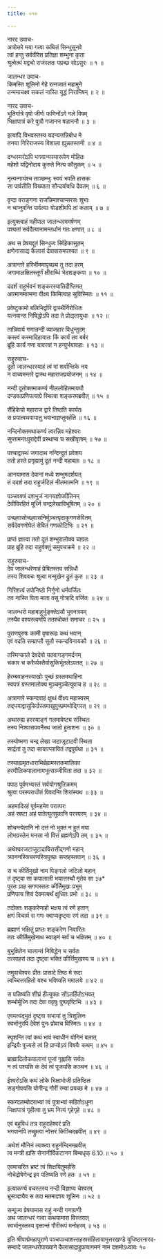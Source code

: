 ```yaml
---
title: ०१०

---
```

नारद उवाच-  
अत्रोत्तरे मया गत्वा कथितं सिन्धुसूनवे  
त्वां हन्तु सर्ववीरेश प्रतिज्ञा शम्भुना कृता  
श्रुत्वेत्थं मद्वचो राजंस्ततः पप्रच्छ सोऽसुरः ॥ १ ॥


जालन्धर उवाच-  
किमस्ति शूलिनो गेहे रत्नजातं महामुने  
तन्ममाचक्ष्व सकलं नास्ति युद्धं निरामिषम् ॥ २ ॥


नारद उवाच-  
भूतिर्गात्रे वृषो जीर्णः फणिनोंऽगे गले विषम्  
भिक्षापात्रं करे पुत्रौ गजानन षडाननौ ॥ ३ ॥


इत्यादि विभवस्तस्य यदन्यत्तन्निबोध मे  
तनया गिरिराजस्य विशाला ह्युन्नतस्तनी ॥ ४ ॥


दग्धस्मरोऽपि भगवान्यस्यारूपेण मोहितः  
महेशो यद्विनोदाय कुरुते नित्य कौतुकम् ॥ ५ ॥


नृत्यन्गायंश्च ताञ्छम्भुः स्वयं भवति हासकः  
सा पार्वतीति विख्याता सौन्दर्यावधि दैवतम् ॥ ६ ॥


वृन्दा वराङ्गना राजन्निमाश्चाप्सरसः शुभाः  
न चाप्नुवन्ति पार्वत्याः षोडशीमपि तां कलाम् ॥ ७ ॥


इत्युक्त्वाहं महीपाल जालन्धरममर्षणम्  
पश्यतां सर्वदैत्यानामन्तर्धानं गतः क्षणात् ॥ ८ ॥


अथ स प्रेषयद्दूतं सिन्धुजः सिंहिकासुतम्  
क्षणेनासाद्य कैलासं देवावासमपश्यत ॥ ९ ॥


अत्रान्तरे हरिर्भीममापृच्छ्य तु तदा हरम्  
जगामालक्षितस्तूर्णं क्षीराब्धिं भेदशङ्कया ॥ १० ॥


ददर्श राहुर्भवनं शङ्करस्यातिदीप्तिमत्  
आत्मानमात्मना वीक्ष्य किमित्याह सुविस्मितः ॥ ११ ॥


प्रवेष्टुकामो बलिभिर्द्वारि द्वास्थैर्निरोधितः  
यत्नवान्स निषिद्धोऽपि तदा ते प्रोद्यतायुधाः ॥ १२ ॥


तान्निवार्य गणान्नन्दी व्याजहार विधुन्तुदम्  
कस्त्वं कस्मादिहायातः किं कार्यं तव बर्बर  
ब्रूहि कार्यं गणा यावत्त्वां न हन्युर्भयावहाः ॥ १३ ॥


राहुरुवाच-  
दूतो जालन्धरस्याहं त्वं मां शर्वान्तिके नय  
न वाच्यमन्तरे द्वास्थ महाराजप्रयोजनम् ॥ १४ ॥


नन्दी दूतोक्तमाकर्ण्य नीललोहितमाययौ  
दण्डवत्प्रणिपत्याग्रे स्थित्वा शङ्करमब्रवीत् ॥ १५ ॥


सैंहिकेयो महाराज द्वारे तिष्ठति कार्यतः  
स प्रयात्वथवायातु भवानाज्ञप्तुमर्हति ॥ १६ ॥


नन्दिनोक्तमथाकर्ण्य त्वरन्निव महेश्वरः  
सुप्तामन्तःपुराद्देवीं प्रस्थाप्य च सखीवृताम् ॥ १७ ॥


पश्चाद्वास्थं जगादाथ नन्दिन्दूतं प्रवेशय  
ततो हस्ते प्रगृह्यामुं दूतं नन्दी महाबलः ॥ १८ ॥


आनयामास देवानां मध्ये शम्भुमदर्शयत्  
तं ददर्श तदा राहुर्जटिलं नीलमात्मनि ॥ १९ ॥


पञ्चवक्त्रं दशभुजं नागयज्ञोपवीतिनम्  
देवीविरहितं मूर्ध्नि चन्द्रलेखाविभूषितम् ॥ २० ॥


उच्छ्वासोच्छ्वासनिर्मुञ्चत्पृदाकुगणसेवितम्  
सर्वदेवगणोपेतं सेवितं गणकोटिभिः ॥ २१ ॥


प्राप्तं ज्ञात्वा ततो दूतं शम्भुरालोक्य चाग्रतः  
प्राह ब्रूहि तदा राहुर्वक्तुं समुपचक्रमे ॥ २२ ॥


राहुरुवाच-  
देव जालन्धरेणाहं प्रेषितस्तव सन्निधौ  
तस्य शिववचः श्रुत्वा मन्मुखेन द्रुतं कुरु ॥ २३ ॥


गिरिशत्वं तपोनिष्ठो निर्गुणो धर्मवर्जितः  
तव नास्ति पिता माता वसु गोत्रादि वर्जितः ॥ २४ ॥


जालन्धरो महाबाहुर्भुङ्क्तेऽसौ भुवनत्रयम्  
तस्यैव वश्यस्त्वमपि ततश्चोक्तं समाचर ॥ २५ ॥


पुराणपुरुषः कामी वृषारूढः कथं भवान्  
एवं वदति सम्प्राप्तौ सुतौ स्कन्दविनायकौ ॥ २६ ॥


तस्मिन्काले देवदेवो यतवागङ्गमर्दनम्  
चकार च करैर्व्यस्तैर्वासुकिर्भूतलेऽपतत् ॥ २७ ॥


हेरम्बवाहनस्याखोः पुच्छं ग्रस्तमथाहिना  
स्वपत्रं ग्रस्तमालोक्य मुञ्चमुञ्चेत्युवाच ह ॥ २८ ॥


अत्रान्तरे स्कन्दवाहं क्षुब्धं वीक्ष्य महास्वरम्  
तद्भयाद्वासुकिर्ग्रस्तमाखुपुच्छमथोद्गिरत् ॥ २९ ॥


अथारुह्य हरस्याङ्गं गलमावेष्ट्य संस्थितः  
तस्य निश्वासपवनैरथ जातो हुताशनः ॥ ३० ॥


तस्योष्मणा चन्द्र लेखा जटाजूटाटवी स्थिता  
सार्द्रतां तु तदा सायात्प्लावितं तद्वपुर्यथा ॥ ३१ ॥


तस्याह्यमृतधाराभिर्ब्रह्ममस्तकमालिका  
हरमौलिकपालानामभूत्सञ्जीविता तदा ॥ ३२ ॥


पपाठ पूर्वमभ्यस्तं सर्वयोगश्रुतिक्रमम्  
श्रुत्वा परस्पराधीतं विवदन्ति शिरांस्यथ ॥ ३३ ॥


अहमादिरहं पूर्वमहमेव परात्परः  
अहं स्रष्टा अहं पातेत्युत्सुकानि परस्परम् ॥ ३४ ॥


शोचन्त्येतानि नो दत्तं नो भुक्तं न हुतं मया  
लोभग्रस्तेन मनसा नो वित्तं ब्रह्मणेऽपि तम् ॥ ३५ ॥


अथेश्वरजटाजूटादाविरासीद्गणो महान्  
त्र्याननस्त्रिचरणस्त्रिपुच्छः सप्तहस्तवान् ॥ ३६ ॥


स च कीर्तिमुखो नाम पिङ्गलो जटिलो महान्  
तं दृष्ट्वा सा कपालाली भयात्तस्थौ मृतेव सा ३७*  
पुरतः प्राह सगणस्ततः कीर्तिमुखः प्रभुम्  
प्रणिपत्य शिवं देवमत्यर्थं क्षुधितः प्रभो ॥ ३८ ॥


तदोक्तः शङ्करेणाहो भक्षय त्वं रणे हतान्  
क्षणं विचार्य स गणः क्वाप्यदृष्ट्वा रणं तदा ॥ ३९ ॥


ब्रह्माणं भक्षितुं प्राप्तः शङ्करेण निवारितः  
ततः कीर्तिमुखेनाथ स्वाङ्गं सर्वं च भक्षितम् ॥ ४० ॥


बुभुक्षितेन चात्यन्तं निषिद्धेन च सर्वतः  
तत्साहसं तदा दृष्ट्वा भक्तिं कीर्त्तिमुखस्य च ॥ ४१ ॥


तमुवाचेश्वरः प्रीतः प्रासादे तिष्ठ मे सदा  
त्वच्चित्तरहितो यश्च भविष्यति ममालये ॥ ४२ ॥


स पतिष्यति शीघ्रं हीत्युक्तः सोंऽतर्हितोऽभवत्  
शम्भोर्मूध्नि तदा देवा ववृषुः पुष्पवृष्टिभिः ॥ ४३ ॥


एवमत्यद्भुतं दृष्ट्वा सभायां तु त्रिशूलिनः  
स्वर्भानुरपि देवेशं पुनः प्रोवाच विस्मितः ॥ ४४ ॥


स्पृशन्ति त्वां कथं भावं स्वाधीनं योगिनं बलात्  
इन्द्रियैः पूज्यसे त्वं हि प्राप्योऽयं विषयैः कथम् ॥ ४५ ॥


ब्राह्मादिलोकपालानां पूजां गृह्णासि सर्वतः  
न त्वं पश्यसि कं देवं त्वं पूजयसि कञ्चन ॥ ४६ ॥


ईश्वरोऽसि कथं लोके भिक्षाभोजी प्रतिष्ठितः  
सङ्गोपयसि योगीन्द्र गौरीं रम्यां प्रयच्छ मे ॥ ४७ ॥


स्कन्दलम्बोदराभ्यां त्वं पुत्राभ्यां सहितोऽधुना  
भिक्षापात्रं गृहीत्वा तु भ्रम नित्यं गृहेगृहे ॥ ४८ ॥


एवं बहुविधं तत्र राहुराहेश्वरं प्रति  
भगवानपि तच्छ्रुत्वा नोत्तरं किञ्चिदब्रवीत् ॥ ४९ ॥


अथेशं मौनिनं त्यक्त्वा राहुर्नन्दिनमब्रवीत्  
त्व मन्त्री ह्यसि सेनानीर्विकटानन बिम्बधृक् 6.10.॥ ५० ॥


एवमाचरित भ्रष्टं त्वं शिक्षयितुमर्हसि  
नोचेद्रोषेणेन्द्र इव पतिष्यति रणे हतः ॥ ५१ ॥


इत्याकर्ण्य वचस्तस्य नन्दी विज्ञाप्य चेश्वरम्  
भ्रूसञ्ज्ञयैव स तदा मतमाज्ञाय शूलिनः ॥ ५२ ॥


सम्पूज्य प्रेषयामास राहुं नन्दी गणाग्रणीः  
अथ जालन्धरं गत्वा कथयामास विस्तरात्  
स्वर्भानुस्तस्य वृत्तान्तं गौरीरूपं मनोहरम् ॥ ५३ ॥


इति श्रीपाद्मेमहापुराणे पञ्चपञ्चाशत्सहस्रसंहितायामुत्तरखण्डे युधिष्ठरनारद-  
सम्वादे जालन्धरोपाख्याने कैलासाद्राहुप्रत्यागमनं नाम दशमोऽध्यायः १०